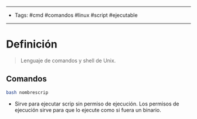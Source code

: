 --------------------
- Tags: #cmd #comandos #linux #script #ejecutable 
-----------------------------
# Definición

> Lenguaje de comandos y shell de Unix.

## Comandos

```bash
bash nombrescrip
```
- Sirve para ejecutar scrip sin permiso de ejecución. Los permisos de ejecución sirve para que lo ejecute como si fuera un binario.
